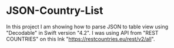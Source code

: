 # JSON-Country-List

In this project I am showing how to parse JSON to table view using "Decodable" in Swift version "4.2". I was using API from "REST COUNTRIES" on this lnk "https://restcountries.eu/rest/v2/all".
